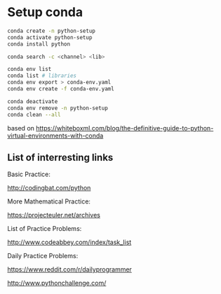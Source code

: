# Setup conda

```sh
conda create -n python-setup
conda activate python-setup
conda install python

conda search -c <channel> <lib>

conda env list
conda list # libraries
conda env export > conda-env.yaml
conda env create -f conda-env.yaml

conda deactivate
conda env remove -n python-setup
conda clean --all
```

based on https://whiteboxml.com/blog/the-definitive-guide-to-python-virtual-environments-with-conda

## List of interresting links

Basic Practice:

http://codingbat.com/python

More Mathematical Practice:

https://projecteuler.net/archives

List of Practice Problems:

http://www.codeabbey.com/index/task_list

Daily Practice Problems:

https://www.reddit.com/r/dailyprogrammer

http://www.pythonchallenge.com/
